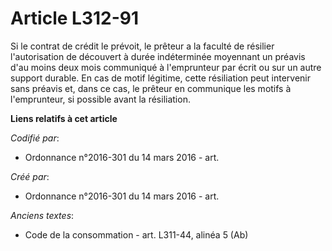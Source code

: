 # Article L312-91

Si le contrat de crédit le prévoit, le prêteur a la faculté de résilier l'autorisation de découvert à durée indéterminée
moyennant un préavis d'au moins deux mois communiqué à l'emprunteur par écrit ou sur un autre support durable. En cas de
motif légitime, cette résiliation peut intervenir sans préavis et, dans ce cas, le prêteur en communique les motifs à
l'emprunteur, si possible avant la résiliation.

**Liens relatifs à cet article**

_Codifié par_:

  - Ordonnance n°2016-301 du 14 mars 2016 - art.

_Créé par_:

  - Ordonnance n°2016-301 du 14 mars 2016 - art.

_Anciens textes_:

  - Code de la consommation - art. L311-44, alinéa 5 (Ab)
